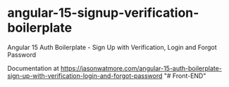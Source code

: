 # angular-15-signup-verification-boilerplate

Angular 15 Auth Boilerplate - Sign Up with Verification, Login and Forgot Password

Documentation at https://jasonwatmore.com/angular-15-auth-boilerplate-sign-up-with-verification-login-and-forgot-password
"# Front-END" 
